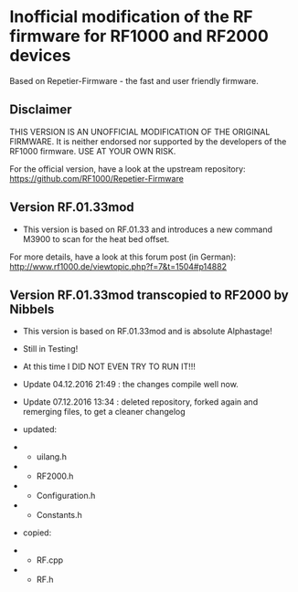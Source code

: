 # Inofficial modification of the RF firmware for RF1000 and RF2000 devices
Based on Repetier-Firmware - the fast and user friendly firmware.

## Disclaimer

THIS VERSION IS AN UNOFFICIAL MODIFICATION OF THE ORIGINAL FIRMWARE. It is neither endorsed nor
supported by the developers of the RF1000 firmware. USE AT YOUR OWN RISK.

For the official version, have a look at the upstream repository:
https://github.com/RF1000/Repetier-Firmware


## Version RF.01.33mod

* This version is based on RF.01.33 and introduces a new command M3900 to scan for the heat bed offset.

For more details, have a look at this forum post (in German):
http://www.rf1000.de/viewtopic.php?f=7&t=1504#p14882


## Version RF.01.33mod transcopied to RF2000 by Nibbels

* This version is based on RF.01.33mod and is absolute Alphastage! 
* Still in Testing! 
* At this time I DID NOT EVEN TRY TO RUN IT!!!
* Update 04.12.2016 21:49 : the changes compile well now.
* Update 07.12.2016 13:34 : deleted repository, forked again and remerging files, to get a cleaner changelog

* updated:
* - uilang.h
* - RF2000.h
* - Configuration.h
* - Constants.h
* copied:
* - RF.cpp
* - RF.h
